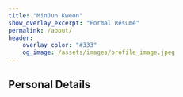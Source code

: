 ```yaml
---
title: "MinJun Kweon"
show_overlay_excerpt: "Formal Résumé"
permalink: /about/
header:
    overlay_color: "#333"
    og_image: /assets/images/profile_image.jpeg
---
```


## Personal Details

